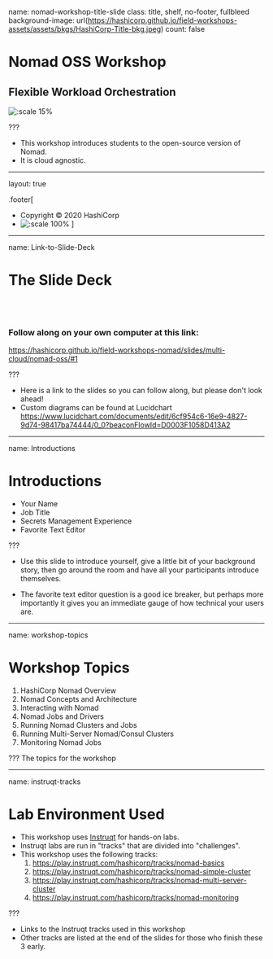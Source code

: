 name: nomad-workshop-title-slide
class: title, shelf, no-footer, fullbleed
background-image: url(https://hashicorp.github.io/field-workshops-assets/assets/bkgs/HashiCorp-Title-bkg.jpeg)
count: false

# Nomad OSS Workshop
## Flexible Workload Orchestration

![:scale 15%](https://hashicorp.github.io/field-workshops-assets/assets/logos/logo_nomad.png)

???
* This workshop introduces students to the open-source version of Nomad.
* It is cloud agnostic.

---
layout: true

.footer[
- Copyright © 2020 HashiCorp
- ![:scale 100%](https://hashicorp.github.io/field-workshops-assets/assets/logos/HashiCorp_Icon_Black.svg)
]

---
name: Link-to-Slide-Deck
# The Slide Deck
<br><br>
### Follow along on your own computer at this link:

https://hashicorp.github.io/field-workshops-nomad/slides/multi-cloud/nomad-oss/#1

???
* Here is a link to the slides so you can follow along, but please don't look ahead!
* Custom diagrams can be found at Lucidchart
https://www.lucidchart.com/documents/edit/6cf954c6-16e9-4827-9d74-98417ba74444/0_0?beaconFlowId=D0003F1058D413A2

---
name: Introductions
# Introductions

* Your Name
* Job Title
* Secrets Management Experience
* Favorite Text Editor

???
* Use this slide to introduce yourself, give a little bit of your background story, then go around the room and have all your participants introduce themselves.

* The favorite text editor question is a good ice breaker, but perhaps more importantly it gives you an immediate gauge of how technical your users are.  

---
name: workshop-topics
# Workshop Topics

1. HashiCorp Nomad Overview
1. Nomad Concepts and Architecture
1. Interacting with Nomad
1. Nomad Jobs and Drivers
1. Running Nomad Clusters and Jobs
1. Running Multi-Server Nomad/Consul Clusters
1. Monitoring Nomad Jobs

???
The topics for the workshop

---
name: instruqt-tracks
# Lab Environment Used
* This workshop uses [Instruqt](https://instruqt.com) for hands-on labs.
* Instruqt labs are run in "tracks" that are divided into "challenges".
* This workshop uses the following tracks:
    1. https://play.instruqt.com/hashicorp/tracks/nomad-basics
    1. https://play.instruqt.com/hashicorp/tracks/nomad-simple-cluster
    1. https://play.instruqt.com/hashicorp/tracks/nomad-multi-server-cluster
    1. https://play.instruqt.com/hashicorp/tracks/nomad-monitoring

???
* Links to the Instruqt tracks used in this workshop
* Other tracks are listed at the end of the slides for those who finish these 3 early.
